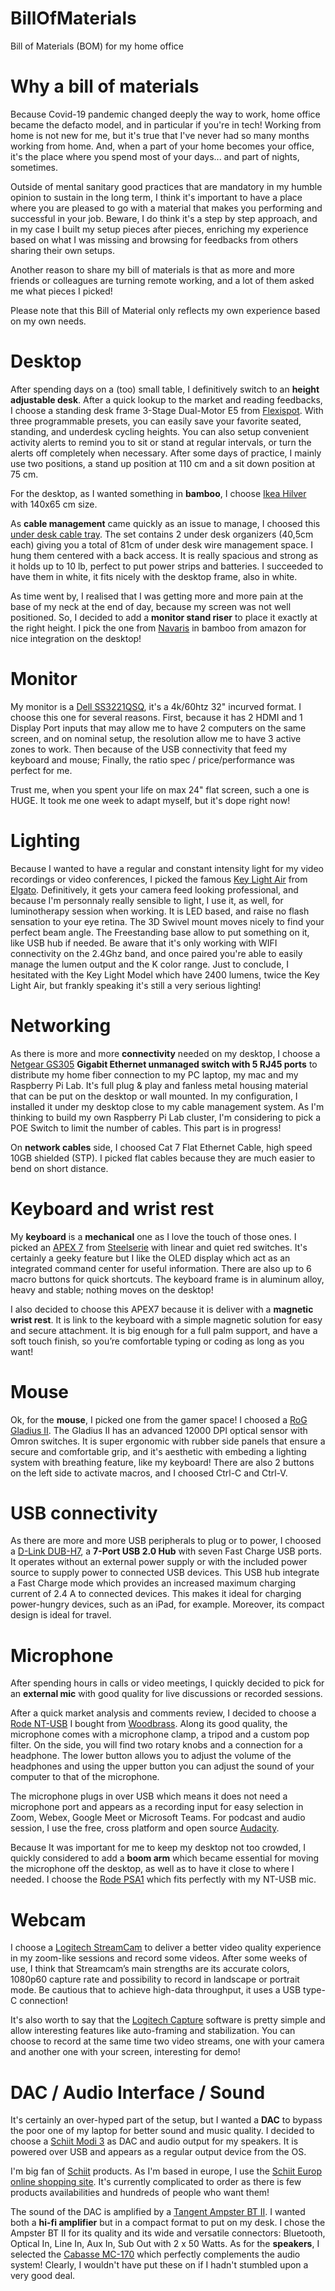 # BillOfMaterials

Bill of Materials (BOM) for my home office

# Why a bill of materials

Because Covid-19 pandemic changed deeply the way to work, home office became the defacto model, and in particular if you're in tech! Working from home is not new for me, but it's true that I've never had so many months working from home. And, when a part of your home becomes your office, it's the place where you spend most of your days... and part of nights, sometimes.

Outside of mental sanitary good practices that are mandatory in my humble opinion to sustain in the long term, I think it's important to have a place where you are pleased to go with a material that makes you performing and successful in your job. Beware, I do think it's a step by step approach, and in my case I built my setup pieces after pieces, enriching my experience based on what I was missing and browsing for feedbacks from others sharing their own setups.

Another reason to share my bill of materials is that as more and more friends or colleagues are turning remote working, and a lot of them asked me what pieces I picked!

Please note that this Bill of Material only reflects my own experience based on my own needs.

# Desktop

After spending days on a (too) small table, I definitively switch to an **height adjustable desk**. After a quick lookup to the market and reading feedbacks, I choose a standing desk frame 3-Stage Dual-Motor E5 from [Flexispot](https://flexispot.co.uk "Flexispot"). With three programmable presets, you can easily save your favorite seated, standing, and underdesk cycling heights. You can also setup convenient activity alerts to remind you to sit or stand at regular intervals, or turn the alerts off completely when necessary. After some days of practice, I mainly use two positions, a stand up position at 110 cm and a sit down position at 75 cm.

For the desktop, as I wanted something in **bamboo**, I choose [Ikea Hilver](https://www.ikea.com/us/en/p/hilver-tabletop-bamboo-80278287/) with 140x65 cm size.

As **cable management** came quickly as an issue to manage, I choosed this [under desk cable tray](https://www.amazon.com/dp/B07GLZZ2RZ?pd_rd_i=B07GLZZ2RZ&pd_rd_w=QFTsH&pf_rd_p=2e62cf0a-1323-46ac-bbb9-19dc851997c6&pd_rd_wg=JcFed&pf_rd_r=YJJ5F7W7M731PNWHZ6BE&pd_rd_r=30063d61-d3eb-4daa-af08-6cdc2049ab85). The set contains 2 under desk organizers (40,5cm each) giving you a total of 81cm of under desk wire management space. I hung them centered with a back access. It is really spacious and strong as it holds up to 10 lb, perfect to put power strips and batteries. I succeeded to have them in white, it fits nicely with the desktop frame, also in white.

As time went by, I realised that I was getting more and more pain at the base of my neck at the end of day, because my screen was not well positioned. So, I decided to add a **monitor stand riser** to place it exactly at the right height. I pick the one from [Navaris](https://www.amazon.com/Navaris-Support-Moniteur-avec-Rangement/dp/B07NGTKJTQ) in bamboo from amazon for nice integration on the desktop!

# Monitor
My monitor is a [Dell SS3221QSQ](https://www.dell.com/en-us/shop/dell-32-curved-4k-uhd-monitor-s3221qs/apd/210-axkm/monitors-monitor-accessories), it's a 4k/60htz 32" incurved format. I choose this one for several reasons. First, because it has 2 HDMI and 1 Display Port inputs that may allow me to have 2 computers on the same screen, and on nominal setup, the resolution allow me to have 3 active zones to work. Then because of the USB connectivity that feed my keyboard and mouse; Finally, the ratio spec / price/performance was perfect for me.

Trust me, when you spent your life on max 24" flat screen, such a one is HUGE. It took me one week to adapt myself, but it's dope right now!

# Lighting
Because I wanted to have a regular and constant intensity light for my video recordings or video conferences, I picked the famous [Key Light Air](https://www.elgato.com/en/key-light-air) from [Elgato](https://www.elgato.com/en). Definitively, it gets your camera feed looking professional, and because I'm personnaly really sensible to light, I use it, as well, for luminotherapy session when working. It is LED based, and raise no flash sensation to your eye retina. The 3D Swivel mount moves nicely to find your perfect beam angle. The Freestanding base allow to put something on it, like USB hub if needed. Be aware that it's only working with WIFI connectivity on the 2.4Ghz band, and once paired you're able to easily manage the lumen output and the K color range. Just to conclude, I hesitated with the Key Light Model which have 2400 lumens, twice the Key Light Air, but frankly speaking it's still a very serious lighting! 

# Networking

As there is more and more **connectivity** needed on my desktop, I choose a [Netgear GS305](https://www.netgear.com/business/wired/switches/unmanaged/gs305v3) **Gigabit Ethernet unmanaged switch with 5 RJ45 ports** to distribute my home fiber connection to my PC laptop, my mac and my Raspberry Pi Lab. It's full plug & play and fanless metal housing material that can be put on the desktop or wall mounted. In my configuration, I installed it under my desktop close to my cable management system. As I'm thinking to build my own Raspberry Pi Lab cluster, I'm considering to pick a POE Switch to limit the number of cables. This part is in progress!

On **network cables** side, I choosed Cat 7 Flat Ethernet Cable, high speed 10GB shielded (STP). I picked flat cables because they are much easier to bend on short distance.

# Keyboard and wrist rest

My **keyboard** is a **mechanical** one as I love the touch of those ones. I picked an [APEX 7](https://steelseries.com/gaming-keyboards/apex-7?switch=red) from [Steelserie](https://steelseries.com) with linear and quiet red switches. It's certainly a geeky feature but I like the OLED display which act as an integrated command center for useful information. There are also up to 6 macro buttons for quick shortcuts. The keyboard frame is in aluminum alloy, heavy and stable; nothing moves on the desktop!

I also decided to choose this APEX7 because it is deliver with a **magnetic wrist rest**. It is link to the keyboard with a simple magnetic solution for easy and secure attachment. It is big enough for a full palm support, and have a soft touch finish, so you’re comfortable typing or coding as long as you want!

# Mouse

Ok, for the **mouse**, I picked one from the gamer space! I choosed a [RoG Gladius II](https://rog.asus.com/Mice-Mouse-Pads/Mice/Ergonomic-Right-Handed/ROG-Gladius-II-Model/). The Gladius II has an advanced 12000 DPI optical sensor with Omron switches. It is super ergonomic with rubber side panels that ensure a secure and comfortable grip, and it's aesthetic with embeding a lighting system with breathing feature, like my keyboard! There are also 2 buttons on the left side to activate macros, and I choosed Ctrl-C and Ctrl-V.

# USB connectivity

As there are more and more USB peripherals to plug or to power, I choosed a [D-Link DUB-H7](https://www.dlink.com/en/products/dub-h7-7-port-usb-20-hub), a **7-Port USB 2.0 Hub** with seven Fast Charge USB ports. It operates without an external power supply or with the included power source to supply power to connected USB devices. This USB hub integrate a Fast Charge mode which provides an increased maximum charging current of 2.4 A to connected devices. This makes it ideal for charging power-hungry devices, such as an iPad, for example. Moreover, its compact design is ideal for travel.

# Microphone

After spending hours in calls or video meetings, I quickly decided to pick for an **external mic** with good quality for live discussions or recorded sessions.

After a quick market analysis and comments review, I decided to choose a [Rode NT-USB](http://en.rode.com/microphones/nt-usb) I bought from [Woodbrass](https://www.woodbrass.com). Along its good quality, the microphone comes with a microphone clamp, a tripod and a custom pop filter. On the side, you will find two rotary knobs and a connection for a headphone. The lower button allows you to adjust the volume of the headphones and using the upper button you can adjust the sound of your computer to that of the microphone.

The microphone plugs in over USB which means it does not need a microphone port and appears as a recording input for easy selection in Zoom, Webex, Google Meet or Microsoft Teams. For podcast and audio session, I use the free, cross platform and open source [Audacity](https://www.audacityteam.org).

Because It was important for me to keep my desktop not too crowded, I quickly considered to add a **boom arm** which became essential for moving the microphone off the desktop, as well as to have it close to where I needed. I choose the [Rode PSA1](http://www.rode.com/accessories/psa1) which fits perfectly with my NT-USB mic.

# Webcam

I choose a [Logitech StreamCam](https://www.logitech.com/) to deliver a better video quality experience in my zoom-like sessions and record some videos. After some weeks of use, I think that Streamcam’s main strengths are its accurate colors, 1080p60 capture rate and possibility to record in landscape or portrait mode. Be cautious that to achieve high-data throughput, it uses a USB type-C connection!

It's also worth to say that the [Logitech Capture](https://www.logitech.com/en-gb/product/capture) software is pretty simple and allow interesting features like auto-framing and stabilization. You can choose to record at the same time two video streams, one with your camera and another one with your screen, interesting for demo!

# DAC / Audio Interface / Sound

It's certainly an over-hyped part of the setup, but I wanted a **DAC** to bypass the poor one of my laptop for better sound and music quality. I decided to choose a [Schiit Modi 3](https://www.schiit.com/products/modi-1) as DAC and audio output for my speakers. It is powered over USB and appears as a regular output device from the OS.

I'm big fan of [Schiit](https://www.schiit.com) products. As I'm based in europe, I use the [Schiit Europ online shopping site](https://www.schiit-europe.com/). It's currently complicated to order as there is few products availabilities and hundreds of people who want them!

The sound of the DAC is amplified by a [Tangent Ampster BT II](https://tangent-audio.com/products/9-electronics/162-tangent-ampster-bt-ii/). I wanted both a **hi-fi amplifier** but in a compact format to put on my desk. I chose the Ampster BT II for its quality and its wide and versatile connectors: Bluetooth, Optical In, Line In, Aux In, Sub Out with 2 x 50 Watts. As for the **speakers**, I selected the [Cabasse MC-170](https://www.cabasse.com/en/antigua-mc170/) which perfectly complements the audio system! Clearly, I wouldn't have put these on if I hadn't stumbled upon a very good deal.